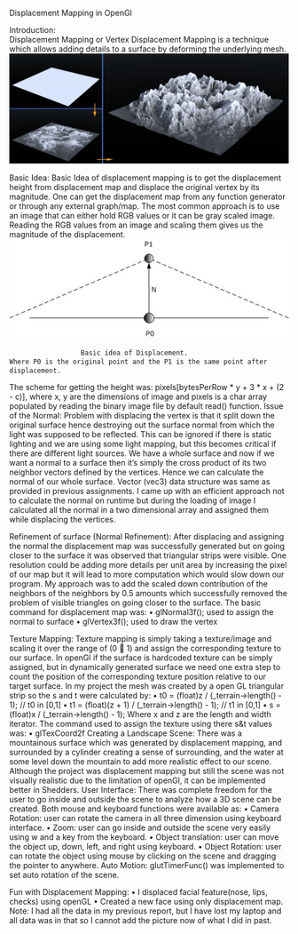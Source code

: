 Displacement Mapping in OpenGl


Introduction: 	
Displacement Mapping or Vertex Displacement Mapping is a technique which allows adding details to a surface by deforming the underlying mesh.
    ![alt tag](https://github.com/shujie-ali/Displacement-Texture-Mapping/blob/master/Displacement%20Map.jpg)
 	
Basic Idea:
	Basic Idea of displacement mapping is to get the displacement height from displacement map and displace the original vertex by its magnitude. One can get the displacement map from any function generator or through any external graph/map. The most common approach is to use an image that can either hold RGB values or it can be gray scaled image.
 	Reading the RGB values from an image and scaling them gives us the magnitude of the displacement.
    ![alt tag](https://github.com/shujie-ali/Displacement-Texture-Mapping/blob/master/Vectors.jpg)

			
				      Basic idea of Displacement.
	Where P0 is the original point and the P1 is the same point after displacement.
The scheme for getting the height was: pixels[bytesPerRow * y + 3 * x + (2 - c)], where x, y are the dimensions of image and pixels is a char array populated by reading the binary image file by default read() function.
Issue of the Normal:
	Problem with displacing the vertex is that it split down the original surface hence destroying out the surface normal from which the light was supposed to be reflected. This can be ignored if there is static lighting and we are using some light mapping, but this becomes critical if there are different light sources.
	We have a whole surface and now if we want a normal to a surface then it’s simply the cross product of its two neighbor vectors defined by the vertices.  Hence we can calculate the normal of our whole surface. Vector (vec3) data structure was same as provided in previous assignments.
	I came up with an efficient approach not to calculate the normal on runtime but during the loading of image I calculated all the normal in a two dimensional array and assigned them while displacing the vertices.

Refinement of surface (Normal Refinement):
	After displacing and assigning the normal the displacement map was successfully generated but on going closer to the surface it was observed that triangular strips were visible. 
	One resolution could be adding more details per unit area by increasing the pixel of our map but it will lead to more computation which would slow down our program. My approach was to add the scaled down contribution of the neighbors of the neighbors by 0.5 amounts which successfully removed the problem of visible triangles on going closer to the surface.
The basic command for displacement map was: 
•	glNormal3f(); 		used to assign the normal to surface
•	glVertex3f();		used to draw the vertex

Texture Mapping:
 	Texture mapping is simply taking a texture/image and scaling it over the range of (0  1)  and assign the corresponding texture to our surface. In openGl if the surface is hardcoded texture can be simply assigned, but in dynamically generated surface we need one extra step to count the position of the corresponding texture position relative to our target surface. 
	In my project the mesh was created by a open GL triangular strip so the s and t were calculated by: 
•	t0 = (float)z / (_terrain->length() - 1); // t0 in [0,1]
•	t1 = (float)(z + 1) / (_terrain->length() - 1); // t1 in [0,1]
•	s = (float)x / (_terrain->length() - 1);
Where x and z are the length and width iterator.
The command used to assign the texture using there s&t values was:
•	glTexCoord2f
Creating a Landscape Scene:
	There was a mountainous surface which was generated by displacement mapping, and surrounded by a cylinder creating a sense of surrounding, and the water at some level down the mountain to add more realistic effect to our scene.
	Although the project was displacement mapping but still the scene was not visually realistic due to the limitation of openGl, it can be implemented better in Shedders. 
User Interface:
	There was complete freedom for the user to go inside and outside the scene to analyze how a 3D scene can be created. Both mouse and keyboard functions were available as:
•	Camera Rotation: user can rotate the camera in all three dimension using keyboard interface.
•	Zoom: user can go inside and outside the scene very easily using w and a key from the keyboard.
•	Object translation: user can move the object up, down, left, and right using keyboard.
•	Object Rotation: user can rotate the object using mouse by clicking on the scene and dragging the pointer to anywhere.
Auto Motion: 
	glutTimerFunc() was implemented to set auto rotation of the scene.



Fun with Displacement Mapping:
•	I displaced facial feature(nose, lips, checks) using openGL
•	Created a new face using only displacement map.
Note: I had all the data in my previous report, but I have lost my laptop and all data was in that so I cannot add the picture now of what I did in past.
